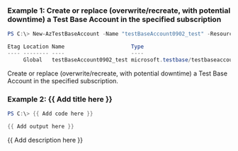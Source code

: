 ### Example 1: Create or replace (overwrite/recreate, with potential downtime) a Test Base Account in the specified subscription
```powershell
PS C:\> New-AzTestBaseAccount -Name "testBaseAccount0902_test" -ResourceGroupName "testbase_rg" -Location "Global" -SkuLocation "Global" -SkuName "S0" -Tag @{test="test"}

Etag Location Name                     Type                                AzureAsyncOperation
---- -------- ----                     ----                                -------------------
     Global   testBaseAccount0902_test microsoft.testbase/testbaseaccounts

```

Create or replace (overwrite/recreate, with potential downtime) a Test Base Account in the specified subscription.

### Example 2: {{ Add title here }}
```powershell
PS C:\> {{ Add code here }}

{{ Add output here }}
```

{{ Add description here }}

